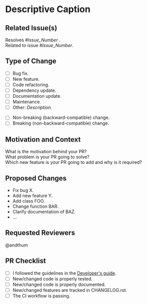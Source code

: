 # Descriptive Caption

<!--
Thank you for your contribution!

Please fill out this pull request (PR) template and please take a look
at our developer's guide at
https://mdtools.readthedocs.io/en/latest/doc_pages/dev_guide/dev_guide.html
-->

<!--
Only for project maintainers, please do not remove!
Regex version for issue-labeler.
See https://github.com/github/issue-labeler

issue_labeler_regex_version=0
-->

## Related Issue(s)

<!-- Remove this section, if your PR is not related to an issue. -->

Resolves #*Issue_Number* .  
Related to issue #*Issue_Number*.

## Type of Change

* [ ] Bug fix.
* [ ] New feature.
* [ ] Code refactoring.
* [ ] Dependency update.
* [ ] Documentation update.
* [ ] Maintenance.
* [ ] Other: *Description*.

<!-- Blank line -->

* [ ] Non-breaking (backward-compatible) change.
* [ ] Breaking (non-backward-compatible) change.

## Motivation and Context

<!--
If your PR resolves a distinct issue, you can remove this section or
(better) give a brief summary of that issue.
-->

What is the motivation behind your PR?  
What problem is your PR going to solve?  
Which new feature is your PR going to add and why is it required?

## Proposed Changes

<!-- Give a concise summary of the most important changes. -->

* Fix bug X.
* Add new feature Y.
* Add class FOO.
* Change function BAR.
* Clarify documentation of BAZ.
* ...

## Requested Reviewers

<!-- Request specific Reviewers here or remove this section. -->

@andthum

## PR Checklist

<!--
Please tick the check boxes accordingly.  Mark any check boxes that do
not apply to your PR as [N/A].
-->

* [ ] I followed the guidelines in the [Developer's guide](https://mdtools.readthedocs.io/en/latest/doc_pages/dev_guide/dev_guide.html).
* [ ] New/changed code is properly tested.
* [ ] New/changed code is properly documented.
* [ ] New/changed features are tracked in CHANGELOG.rst.
* [ ] The CI workflow is passing.
